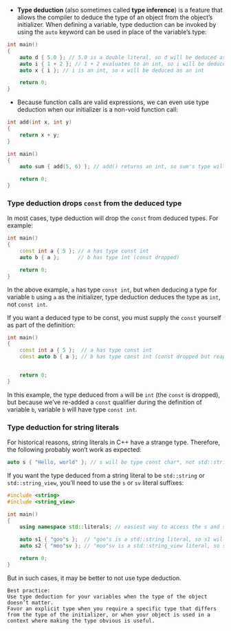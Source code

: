 - **Type deduction** (also sometimes called **type inference**) is a feature that allows the compiler to deduce the type of an object from the object’s initializer. When defining a variable, type deduction can be invoked by using the `auto` keyword can be used in place of the variable’s type:

```cpp
int main()
{
    auto d { 5.0 }; // 5.0 is a double literal, so d will be deduced as a double
    auto i { 1 + 2 }; // 1 + 2 evaluates to an int, so i will be deduced as an int
    auto x { i }; // i is an int, so x will be deduced as an int

    return 0;
}
```

- Because function calls are valid expressions, we can even use type deduction when our initializer is a non-void function call:

```cpp
int add(int x, int y)
{
    return x + y;
}

int main()
{
    auto sum { add(5, 6) }; // add() returns an int, so sum's type will be deduced as an int

    return 0;
}
```

### Type deduction drops `const` from the deduced type

In most cases, type deduction will drop the `const` from deduced types. For example:

```cpp
int main()
{
    const int a { 5 }; // a has type const int
    auto b { a };      // b has type int (const dropped)

    return 0;
}
```

In the above example, `a` has type `const int`, but when deducing a type for variable `b` using `a` as the initializer, type deduction deduces the type as `int`, not `const int`.

If you want a deduced type to be const, you must supply the `const` yourself as part of the definition:

```cpp
int main()
{
    const int a { 5 };  // a has type const int
    const auto b { a }; // b has type const int (const dropped but reapplied)


    return 0;
}
```

In this example, the type deduced from `a` will be `int` (the `const` is dropped), but because we’ve re-added a `const` qualifier during the definition of variable `b`, variable `b` will have type `const int`.

### Type deduction for string literals

For historical reasons, string literals in C++ have a strange type. Therefore, the following probably won’t work as expected:

```cpp
auto s { "Hello, world" }; // s will be type const char*, not std::string
```

If you want the type deduced from a string literal to be `std::string` or `std::string_view`, you’ll need to use the `s` or `sv` literal suffixes: 

```cpp
#include <string>
#include <string_view>

int main()
{
    using namespace std::literals; // easiest way to access the s and sv suffixes

    auto s1 { "goo"s };  // "goo"s is a std::string literal, so s1 will be deduced as a std::string
    auto s2 { "moo"sv }; // "moo"sv is a std::string_view literal, so s2 will be deduced as a std::string_view

    return 0;
}
```

But in such cases, it may be better to not use type deduction.

```ad-tip
Best practice:
Use type deduction for your variables when the type of the object doesn’t matter.
Favor an explicit type when you require a specific type that differs from the type of the initializer, or when your object is used in a context where making the type obvious is useful.
```